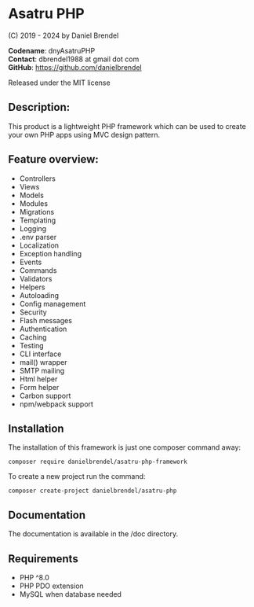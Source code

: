 # Asatru PHP

(C) 2019 - 2024 by Daniel Brendel

**Codename**: dnyAsatruPHP\
**Contact**: dbrendel1988 at gmail dot com\
**GitHub**: https://github.com/danielbrendel

Released under the MIT license

## Description:
This product is a lightweight PHP framework which can be used to create your own PHP apps using MVC design pattern.

## Feature overview:
+ Controllers
+ Views
+ Models
+ Modules
+ Migrations
+ Templating
+ Logging
+ .env parser
+ Localization
+ Exception handling
+ Events
+ Commands
+ Validators
+ Helpers
+ Autoloading
+ Config management
+ Security
+ Flash messages
+ Authentication
+ Caching
+ Testing
+ CLI interface
+ mail() wrapper
+ SMTP mailing
+ Html helper
+ Form helper
+ Carbon support
+ npm/webpack support

## Installation
The installation of this framework is just one composer command away:
```
composer require danielbrendel/asatru-php-framework
```

To create a new project run the command:
```
composer create-project danielbrendel/asatru-php
```

## Documentation
The documentation is available in the /doc directory.

## Requirements
+ PHP ^8.0
+ PHP PDO extension
+ MySQL when database needed
